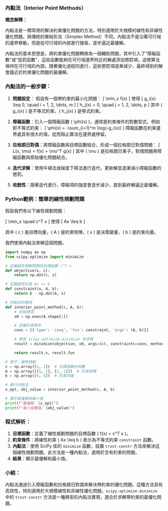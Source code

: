 ### 內點法（Interior Point Methods）

**概念解釋：**

內點法是一類常用的解決約束優化問題的方法，特別適用於大規模的線性和非線性優化問題。與傳統的單純形法（Simplex Method）不同，內點法不是沿著可行域的邊界移動，而是從可行域的內部進行搜尋，逐步逼近最優解。

內點法的基本思想是，將約束優化問題轉換為一個輔助問題，其中引入了“障礙函數”或“惩罰函數”，這些函數能夠在可行域邊界附近的解處添加懲罰項，迫使算法保持在可行域的內部。隨著優化過程的進行，這些懲罰項逐漸減少，最終得到的解會趨近於約束優化問題的最優解。

### 內點法的一般步驟：
1. **問題設定**：
   假設有一個帶約束的最小化問題：
   \[
   \min_x f(x)
   \]
   使得
   \[
   g_i(x) \leq 0, \quad i = 1, 2, \dots, m
   \]
   \[
   h_j(x) = 0, \quad j = 1, 2, \dots, p
   \]
   其中 \( g_i(x) \) 是不等式約束，\( h_j(x) \) 是等式約束。

2. **障礙函數**：引入一個障礙函數 \( \phi(x) \)，通常是約束條件的對數型式，例如對不等式約束：
   \[
   \phi(x) = -\sum_{i=1}^m \log(-g_i(x))
   \]
   障礙函數在約束邊界處具有很大的值，從而阻止算法在邊界處停留。

3. **拉格朗日對偶**：將障礙函數與目標函數結合，形成一個拉格朗日對偶問題：
   \[
   L(x, \mu) = f(x) + \mu^T g(x)
   \]
   其中 \( \mu \) 是拉格朗日乘子，對偶問題將障礙函數與原始優化問題結合。

4. **迭代求解**：使用牛頓法或梯度下降法進行迭代，更新解並逐漸減小障礙函數的懲罰。

5. **收斂性**：隨著迭代進行，障礙項的強度會逐步減少，直到最終解逼近最優解。

### Python範例：簡單的線性規劃問題

假設我們有以下線性規劃問題：

\[
\min_x \quad c^T x
\]
使得
\[
Ax \leq b
\]

其中 \( c \) 是目標向量，\( A \) 是約束矩陣，\( x \) 是決策變量，\( b \) 是約束向量。

我們使用內點法來解這個問題。

```python
import numpy as np
from scipy.optimize import minimize

# 定義線性規劃問題的目標函數 c^T x
def objective(x, c):
    return np.dot(c, x)

# 定義線性約束 Ax <= b
def constraint(x, A, b):
    return b - np.dot(A, x)

# 內點法的實現
def interior_point_method(c, A, b):
    # 初始猜測
    x0 = np.ones(A.shape[1])

    # 定義約束條件
    cons = [{'type': 'ineq', 'fun': constraint, 'args': (A, b)}]

    # 使用 scipy.optimize.minimize 來求解
    result = minimize(objective, x0, args=(c), constraints=cons, method='trust-constr')

    return result.x, result.fun

# 例子：線性規劃
c = np.array([1, 2])  # 目標函數的係數
A = np.array([[1, 2], [2, 1]])  # 約束矩陣
b = np.array([4, 5])  # 約束向量

# 執行內點法
x_opt, obj_value = interior_point_method(c, A, b)

# 顯示最優解和最小值
print(f"最優解：{x_opt}")
print(f"最小函數值：{obj_value}")
```

### 程式解析：
1. **目標函數**：定義了線性規劃問題的目標函數 \( f(x) = c^T x \)。
2. **約束條件**：將線性約束 \( Ax \leq b \) 表示為不等式約束 `constraint` 函數。
3. **內點法**：使用 SciPy 库的 `minimize` 函數，設置 `trust-constr` 方法來解決這個線性規劃問題。此方法是一種內點法，適用於含有約束的問題。
4. **結果**：顯示最優解和最小值。

### 小結：
內點法通過引入障礙函數和拉格朗日對偶來解決帶約束的優化問題。這種方法具有高效性，特別適用於大規模線性和非線性優化問題。`scipy.optimize.minimize` 中的 `trust-constr` 方法是一種典型的內點法實現，適合於求解帶約束的最優化問題。